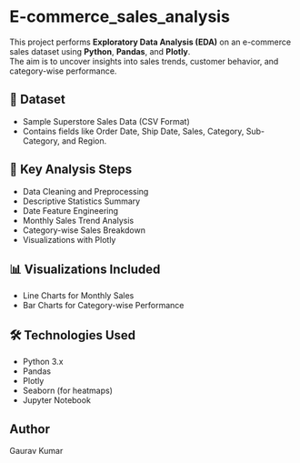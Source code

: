 # E-commerce_sales_analysis

This project performs **Exploratory Data Analysis (EDA)** on an e-commerce sales dataset using **Python**, **Pandas**, and **Plotly**.  
The aim is to uncover insights into sales trends, customer behavior, and category-wise performance.

## 📂 Dataset
- Sample Superstore Sales Data (CSV Format)
- Contains fields like Order Date, Ship Date, Sales, Category, Sub-Category, and Region.

## 📝 Key Analysis Steps
- Data Cleaning and Preprocessing
- Descriptive Statistics Summary
- Date Feature Engineering
- Monthly Sales Trend Analysis
- Category-wise Sales Breakdown
- Visualizations with Plotly

## 📊 Visualizations Included
- Line Charts for Monthly Sales
- Bar Charts for Category-wise Performance

## 🛠️ Technologies Used
- Python 3.x
- Pandas
- Plotly
- Seaborn (for heatmaps)
- Jupyter Notebook

## Author
Gaurav Kumar

